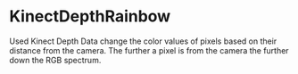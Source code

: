 # KinectDepthRainbow

Used Kinect Depth Data change the color values of pixels based on their distance from the camera. The further a pixel is from the camera the further down the RGB spectrum.
